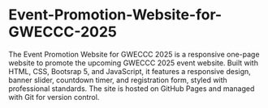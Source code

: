# Event-Promotion-Website-for-GWECCC-2025
The Event Promotion Website for GWECCC 2025 is a responsive one-page website to promote the upcoming GWECCC 2025 event website. Built with HTML, CSS, Bootsrap 5, and JavaScript, it features a responsive design, banner slider, countdown timer, and registration form, styled with professional standards. The site is hosted on GitHub Pages and managed with Git for version control.
